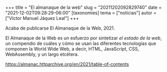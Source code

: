 +++
title = "El almanaque de la web"
slug = "20211202092829740"
date = "2021-12-02T09:28:29-06:00"
[taxonomies]
tema = ["noticias"]
autor = ["Víctor Manuel Jáquez Leal"]
+++

Acaba de publicarse El Almanaque de la Web, 2021.

El Almanaque de la Web es un esfuerzo por sintetizar *el estado de la
web*, un compendio de cuáles y cómo se usan las diferentes tecnologías
que componen la World Wide Web, a decir, HTML, JavaScript, CSS,
WebAssembly, y un largo etcétera.

https://almanac.httparchive.org/en/2021/table-of-contents

